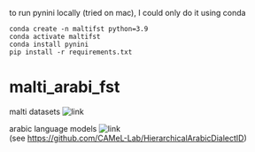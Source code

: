 to run pynini locally (tried on mac), I could only do it using conda

```
conda create -n maltifst python=3.9
conda activate maltifst
conda install pynini
pip install -r requirements.txt

```
# malti_arabi_fst

malti datasets ![link](https://drive.google.com/drive/folders/1f4clDAtCKoCGHxuvqbiF5yNxFItLUXo1)

arabic language models ![link](https://drive.google.com/drive/folders/1-_uZnl8LamZO9RPYguJJOywJTvJtWUyg?usp=sharing)
<br>
(see https://github.com/CAMeL-Lab/HierarchicalArabicDialectID)